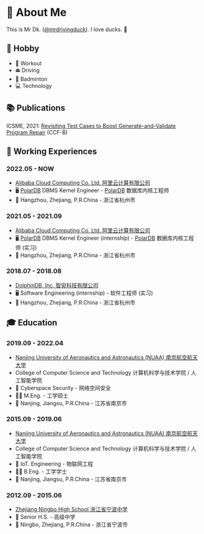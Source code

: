 # 🦆 About Me

This is Mr Dk. ([@mrdrivingduck](https://github.com/mrdrivingduck)). I love ducks. 🦆

## 🍺 Hobby

- 💪 Workout
- 🚘 Driving
- 🏸 Badminton
- 💻 Technology

## 📚 Publications

ICSME, 2021: [Revisiting Test Cases to Boost Generate-and-Validate Program Repair](https://ieeexplore.ieee.org/abstract/document/9609138/) (CCF-B)

## 💼 Working Experiences

### 2022.05 - NOW

- [Alibaba Cloud Computing Co. Ltd. 阿里云计算有限公司](https://www.aliyun.com/)
- 🖥️ [PolarDB](https://www.aliyun.com/product/polardb) DBMS Kernel Engineer - [PolarDB](https://www.aliyun.com/product/polardb) 数据库内核工程师
- 🚩 Hangzhou, Zhejiang, P.R.China - 浙江省杭州市

### 2021.05 - 2021.09

- [Alibaba Cloud Computing Co. Ltd. 阿里云计算有限公司](https://www.aliyun.com/)
- 🖥️ [PolarDB](https://www.aliyun.com/product/polardb) DBMS Kernel Engineer (internship) - [PolarDB](https://www.aliyun.com/product/polardb) 数据库内核工程师 (实习)
- 🚩 Hangzhou, Zhejiang, P.R.China - 浙江省杭州市

### 2018.07 - 2018.08

- [DolphinDB, Inc. 智臾科技有限公司](https://www.dolphindb.com/)
- 🖥️ Software Engineering (internship) - 软件工程师 (实习)
- 🚩 Hangzhou, Zhejiang, P.R.China - 浙江省杭州市

## 🎓 Education

### 2019.09 - 2022.04

- [Nanjing University of Aeronautics and Astronautics (NUAA) 南京航空航天大学](https://baike.baidu.com/item/%E5%8D%97%E4%BA%AC%E8%88%AA%E7%A9%BA%E8%88%AA%E5%A4%A9%E5%A4%A7%E5%AD%A6/170940)
- College of Computer Science and Technology 计算机科学与技术学院 / 人工智能学院
- 🔑 Cyberspace Security - 网络空间安全 
- 👨‍🎓 M.Eng. - 工学硕士
- 🚩 Nanjing, Jiangsu, P.R.China - 江苏省南京市

### 2015.09 - 2019.06

- [Nanjing University of Aeronautics and Astronautics (NUAA) 南京航空航天大学](https://baike.baidu.com/item/%E5%8D%97%E4%BA%AC%E8%88%AA%E7%A9%BA%E8%88%AA%E5%A4%A9%E5%A4%A7%E5%AD%A6/170940)
- College of Computer Science and Technology 计算机科学与技术学院 / 人工智能学院
- 🔌 IoT. Engineering - 物联网工程 
- 👨‍🎓 B.Eng. - 工学学士
- 🚩 Nanjing, Jiangsu, P.R.China - 江苏省南京市

### 2012.09 - 2015.06

- [Zhejiang Ningbo High School 浙江省宁波中学](https://baike.baidu.com/item/%E6%B5%99%E6%B1%9F%E7%9C%81%E5%AE%81%E6%B3%A2%E4%B8%AD%E5%AD%A6/7529114)
- 🧒 Senior H.S. - 高级中学
- 🚩 Ningbo, Zhejiang, P.R.China - 浙江省宁波市
